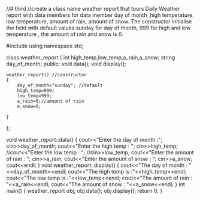 //# third
//create a class name weather report that tours Daily Weather report with data members for data member day of month ,high temperature, low temperature, amount of rain, amount of snow. The constructor initialise the field with default values sunday for day of month, 999 for high and low temperature , the amount of rain and snow is 0.  

#include<iostream>
using namespace std;

class weather_report
{
	int high_temp,low_temp,a_rain,a_snow;
	string day_of_month;
	public:
	void data();
	void display();
	
	weather_report() //constructor
	{
		day_of_month="sunday"; //default
		high_temp=999;
		low_temp=999;
		a_rain=0;//amount of rain
		a_snow=0;
			
	}
};

void weather_report::data()
{
	cout<<"Enter the day of month :";
	cin>>day_of_month;
	cout<<"Enter the high temp : ";
	cin>>high_temp;
	//cout<<"Enter the low temp : ";
	//cin>>low_temp;
	cout<<"Enter the amount of rain : ";
	cin>>a_rain;
	cout<<"Enter the amount of snow : ";
	cin>>a_snow;
	cout<<endl;
}
void weather_report::display()
{
	cout<<"The day of month : "<<day_of_month<<endl;
	cout<<"The high temp is :"<<high_temp<<endl;
	cout<<"The low temp is :"<<low_temp<<endl;
	cout<<"The amount of rain : "<<a_rain<<endl;
	cout<<"The amount of snow : "<<a_snow<<endl;
}
int main()
{
	 weather_report obj;
	 obj.data();
	 obj.display();
	 return 0;
}
